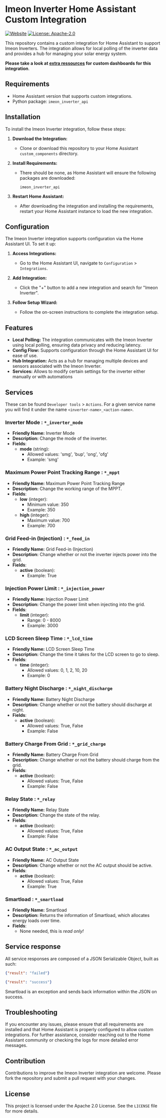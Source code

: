 # Imeon Inverter Home Assistant Custom Integration

[![Website](https://img.shields.io/badge/-Imeon%20Energy-%2520?style=flat&label=Website&labelColor=grey&color=black)](https://imeon-energy.com/)
[![License: Apache-2.0](https://img.shields.io/badge/License-Apache_2.0-44cc11.svg)](https://www.apache.org/licenses/LICENSE-2.0)

This repository contains a custom integration for Home Assistant to support Imeon Inverters. The integration allows for local polling of the inverter data and provides a hub for managing your solar energy system.

**Please take a look at [extra ressources](https://github.com/Imeon-Inverters-for-Home-Assistant/imeon-integration-extras) for custom dashboards for this integration**.

## Requirements

- Home Assistant version that supports custom integrations.
- Python package: `imeon_inverter_api`

## Installation

To install the Imeon Inverter integration, follow these steps:

1. **Download the Integration:**
   - Clone or download this repository to your Home Assistant `custom_components` directory.

2. **Install Requirements:**
   - There should be none, as Home Assistant will ensure the following packages are downloaded:
     ```
     imeon_inverter_api
     ```

3. **Restart Home Assistant:**
   - After downloading the integration and installing the requirements, restart your Home Assistant instance to load the new integration.

## Configuration

The Imeon Inverter integration supports configuration via the Home Assistant UI. To set it up:

1. **Access Integrations:**
   - Go to the Home Assistant UI, navigate to `Configuration` > `Integrations`.

2. **Add Integration:**
   - Click the "+" button to add a new integration and search for "Imeon Inverter".

3. **Follow Setup Wizard:**
   - Follow the on-screen instructions to complete the integration setup.

## Features

- **Local Polling:** The integration communicates with the Imeon Inverter using local polling, ensuring data privacy and reducing latency.
- **Config Flow:** Supports configuration through the Home Assistant UI for ease of use.
- **Hub Integration:** Acts as a hub for managing multiple devices and sensors associated with the Imeon Inverter.
- **Services:** Allows to modify certain settings for the inverter either manually or with automations

## Services

These can be found `Developer tools` > `Actions`. For a given service name you will find it under the name `<inverter-name>_<action-name>`.

### Inverter Mode : `*_inverter_mode`

- **Friendly Name:** Inverter Mode
- **Description:** Change the mode of the inverter.
- **Fields**:
   - **mode** (string):
      - Allowed values: 'smg', 'bup', 'ong', 'ofg'
      - Example: 'smg'

### Maximum Power Point Tracking Range : `*_mppt`

- **Friendly Name:** Maximum Power Point Tracking Range
- **Description:** Change the working range of the MPPT.
- **Fields**:
   - **low** (integer):
      - Minimum value: 350
      - Example: 350
   - **high** (integer):
      - Maximum value: 700
      - Example: 700

### Grid Feed-in (Injection) : `*_feed_in`

- **Friendly Name:** Grid Feed-in (Injection)
- **Description:** Change whether or not the inverter injects power into the grid.
- **Fields**:
   - **active** (boolean):
      - Example: True

### Injection Power Limit : `*_injection_power`

- **Friendly Name:** Injection Power Limit
- **Description:** Change the power limit when injecting into the grid.
- **Fields**:
   - **limit** (integer):
      - Range: 0 - 8000
      - Example: 3000

### LCD Screen Sleep Time : `*_lcd_time`

- **Friendly Name:** LCD Screen Sleep Time
- **Description:** Change the time it takes for the LCD screen to go to sleep.
- **Fields**:
   - **time** (integer):
      - Allowed values: 0, 1, 2, 10, 20
      - Example: 0

### Battery Night Discharge : `*_night_discharge`

- **Friendly Name:** Battery Night Discharge
- **Description:** Change whether or not the battery should discharge at night.
- **Fields**:
   - **active** (boolean):
      - Allowed values: True, False
      - Example: False

### Battery Charge From Grid : `*_grid_charge`

- **Friendly Name:** Battery Charge From Grid
- **Description:** Change whether or not the battery should charge from the grid.
- **Fields**:
   - **active** (boolean):
      - Allowed values: True, False
      - Example: False

### Relay State : `*_relay`

- **Friendly Name:** Relay State
- **Description:** Change the state of the relay.
- **Fields**:
   - **active** (boolean):
      - Allowed values: True, False
      - Example: False

### AC Output State : `*_ac_output`

- **Friendly Name:** AC Output State
- **Description:** Change whether or not the AC output should be active.
- **Fields**:
   - **active** (boolean):
      - Allowed values: True, False
      - Example: True

### Smartload : `*_smartload`

- **Friendly Name:** Smartload
- **Description:** Returns the information of Smartload, which allocates energy loads over time.
- **Fields**:
   - None needed, this is _read only!_

## Service response

All service responses are composed of a JSON Serializable Object, built as such:
```json
{"result": "failed"}

{"result": "success"}
```
Smartload is an exception and sends back information within the JSON on success.

## Troubleshooting

If you encounter any issues, please ensure that all requirements are installed and that Home Assistant is properly configured to allow custom integrations. For further assistance, consider reaching out to the Home Assistant community or checking the logs for more detailed error messages.

## Contribution

Contributions to improve the Imeon Inverter integration are welcome. Please fork the repository and submit a pull request with your changes.

## License

This project is licensed under the Apache 2.0 License. See the `LICENSE` file for more details.
